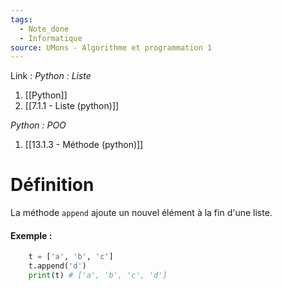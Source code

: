 ```yaml
---
tags:
  - Note_done
  - Informatique
source: UMons - Algorithme et programmation 1
---
```


Link : 
_Python : Liste_
1. [[Python]]
2. [[7.1.1 - Liste (python)]]

_Python : POO_
1. [[13.1.3 - Méthode (python)]]

# Définition
La méthode `append` ajoute un nouvel élément à la fin d'une liste.
#### Exemple :
```PYTHON
	t = ['a', 'b', 'c']
	t.append('d')
	print(t) # ['a', 'b', 'c', 'd']
```